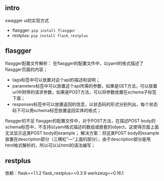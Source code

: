 

## intro
swagger ui的实现方式
* flasgger:  `pip install flasgger`
* restplus:  `pip install flask_restplus`

## flasgger
flasgger配置文件解析：
  在flasgger的配置文件中，以yaml的格式描述了flasgger页面的内容；
  * tags标签中可以放置对这个api的描述和说明；
  * parameters标签中可以放置这个api所需的参数，如果是GET方法，可以放置url中附带的请求参数，如果是POST方法，可以将参数放置在schema子标签下面；
  * responses标签中可以放置返回的信息，以状态码的形式分别列出，每个状态码下可以用schema标签放置返回实体的格式；

flasgger的不足
  flasgger的配置文件中，对于POST方法，在描述POST body的schema标签中，不支持以yaml格式描述的数组或嵌套的object，这使得页面上面无法显示这类POST body的example；
  解决方案：将这类POST body的example放置在description部分（三横杠”—“上面的部分），由于description部分是用html格式解析的，所以可以以html的语法编写；


## restplus

依赖：flask==1.1.2 flask_restplus==0.3.9 werkzeug==0.16.1
